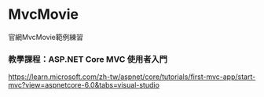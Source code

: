 # MvcMovie
官網MvcMovie範例練習

### 教學課程：ASP.NET Core MVC 使用者入門
https://learn.microsoft.com/zh-tw/aspnet/core/tutorials/first-mvc-app/start-mvc?view=aspnetcore-6.0&tabs=visual-studio
